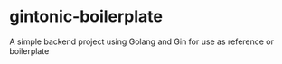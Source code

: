 # gintonic-boilerplate
A simple backend project using Golang and Gin for use as reference or boilerplate 
